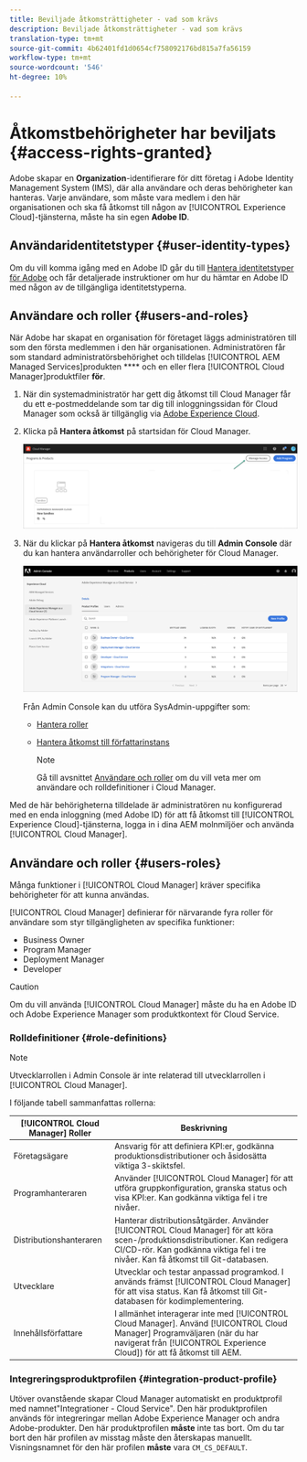 ```yaml
---
title: Beviljade åtkomsträttigheter - vad som krävs
description: Beviljade åtkomsträttigheter - vad som krävs
translation-type: tm+mt
source-git-commit: 4b62401fd1d0654cf758092176bd815a7fa56159
workflow-type: tm+mt
source-wordcount: '546'
ht-degree: 10%

---
```



# Åtkomstbehörigheter har beviljats {#access-rights-granted}

Adobe skapar en **Organization**-identifierare för ditt företag i Adobe Identity Management System (IMS), där alla användare och deras behörigheter kan hanteras. Varje användare, som måste vara medlem i den här organisationen och ska få åtkomst till någon av [!UICONTROL Experience Cloud]-tjänsterna, måste ha sin egen **Adobe ID**.

## Användaridentitetstyper {#user-identity-types}

Om du vill komma igång med en Adobe ID går du till [Hantera identitetstyper för Adobe](https://helpx.adobe.com/enterprise/using/identity.html) och får detaljerade instruktioner om hur du hämtar en Adobe ID med någon av de tillgängliga identitetstyperna.

## Användare och roller {#users-and-roles}

När Adobe har skapat en organisation för företaget läggs administratören till som den första medlemmen i den här organisationen. Administratören får som standard administratörsbehörighet och tilldelas [!UICONTROL AEM Managed Services]produkten **** och en eller flera [!UICONTROL Cloud Manager]produktfiler **för**. 

1. När din systemadministratör har gett dig åtkomst till Cloud Manager får du ett e-postmeddelande som tar dig till inloggningssidan för Cloud Manager som också är tillgänglig via [Adobe Experience Cloud](https://my.cloudmanager.adobe.com/).

1. Klicka på **Hantera åtkomst** på startsidan för Cloud Manager.

   ![](/help/onboarding/getting-access-to-aem-in-cloud/assets/sys-admin5.png)

1. När du klickar på **Hantera åtkomst** navigeras du till **Admin Console** där du kan hantera användarroller och behörigheter för Cloud Manager.

   ![](/help/onboarding/getting-access-to-aem-in-cloud/assets/sys-admin1.png)

   Från Admin Console kan du utföra SysAdmin-uppgifter som:
   * [Hantera roller](https://experienceleague.adobe.com/docs/experience-manager-cloud-service/onboarding/getting-access/navigation.html?lang=en#manage-roles)
   * [Hantera åtkomst till författarinstans](https://experienceleague.adobe.com/docs/experience-manager-cloud-service/onboarding/getting-access/navigation.html?lang=en#manage-access-aem)

      >[!NOTE]
      >Gå till avsnittet [Användare och roller](#users-roles) om du vill veta mer om användare och rolldefinitioner i Cloud Manager.

Med de här behörigheterna tilldelade är administratören nu konfigurerad med en enda inloggning (med Adobe ID) för att få åtkomst till [!UICONTROL Experience Cloud]-tjänsterna, logga in i dina AEM molnmiljöer och använda [!UICONTROL Cloud Manager].

## Användare och roller {#users-roles}

Många funktioner i [!UICONTROL Cloud Manager] kräver specifika behörigheter för att kunna användas.

[!UICONTROL Cloud Manager] definierar för närvarande fyra roller för användare som styr tillgängligheten av specifika funktioner:

* Business Owner
* Program Manager
* Deployment Manager
* Developer

>[!CAUTION]
>
>Om du vill använda [!UICONTROL Cloud Manager] måste du ha en Adobe ID och Adobe Experience Manager som produktkontext för Cloud Service.

### Rolldefinitioner {#role-definitions}

>[!NOTE]
>
>Utvecklarrollen i Admin Console är inte relaterad till utvecklarrollen i [!UICONTROL Cloud Manager].

I följande tabell sammanfattas rollerna:

| [!UICONTROL Cloud Manager] Roller | Beskrivning |
|--- |--- |
| Företagsägare | Ansvarig för att definiera KPI:er, godkänna produktionsdistributioner och åsidosätta viktiga 3-skiktsfel. |
| Programhanteraren | Använder [!UICONTROL Cloud Manager] för att utföra gruppkonfiguration, granska status och visa KPI:er. Kan godkänna viktiga fel i tre nivåer. |
| Distributionshanteraren | Hanterar distributionsåtgärder. Använder [!UICONTROL Cloud Manager] för att köra scen-/produktionsdistributioner. Kan redigera CI/CD-rör. Kan godkänna viktiga fel i tre nivåer. Kan få åtkomst till Git-databasen. |
| Utvecklare | Utvecklar och testar anpassad programkod. I används främst [!UICONTROL Cloud Manager] för att visa status. Kan få åtkomst till Git-databasen för kodimplementering. |
| Innehållsförfattare | I allmänhet interagerar inte med [!UICONTROL Cloud Manager]. Använd [!UICONTROL Cloud Manager] Programväljaren (när du har navigerat från [!UICONTROL Experience Cloud]) för att få åtkomst till AEM. |

### Integreringsproduktprofilen {#integration-product-profile}

Utöver ovanstående skapar Cloud Manager automatiskt en produktprofil med namnet&quot;Integrationer - Cloud Service&quot;. Den här produktprofilen används för integreringar mellan Adobe Experience Manager och andra Adobe-produkter. Den här produktprofilen **måste** inte tas bort. Om du tar bort den här profilen av misstag måste den återskapas manuellt. Visningsnamnet för den här profilen **måste** vara `CM_CS_DEFAULT`.

